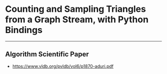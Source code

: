 # Counting and Sampling Triangles from a Graph Stream, with Python Bindings 

---

## Algorithm Scientific Paper
- https://www.vldb.org/pvldb/vol6/p1870-aduri.pdf

